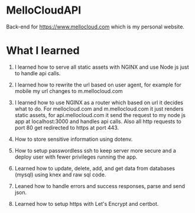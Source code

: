 # MelloCloudAPI

Back-end for https://www.mellocloud.com which is my personal website.

# What I learned

1. I learned how to serve all static assets with NGINX and use Node js just to handle api calls.

2. I learned how to rewrite the url based on user agent, for example for mobile my url changes to m.mellocloud.com

3. I learned how to use NGINX as a router which based on url it decides what to do. For mellocloud.com and m.mellocloud.com it just renders static assets, for api.mellocloud.com it send the request to my node js app at localhost:3000 and handles api calls. Also all http requests to port 80 get redirected to https at port 443.

4. How to store sensitive information using dotenv.

5. How to setup passwordless ssh to keep server more secure and a deploy user with fewer privileges running the app.

6. Learned how to update, delete, add, and get data from databases (mysql) using knex and raw sql code.

7. Leaned how to handle errors and success responses, parse and send json.

8. Learned how to setup https with Let's Encrypt and certbot.
